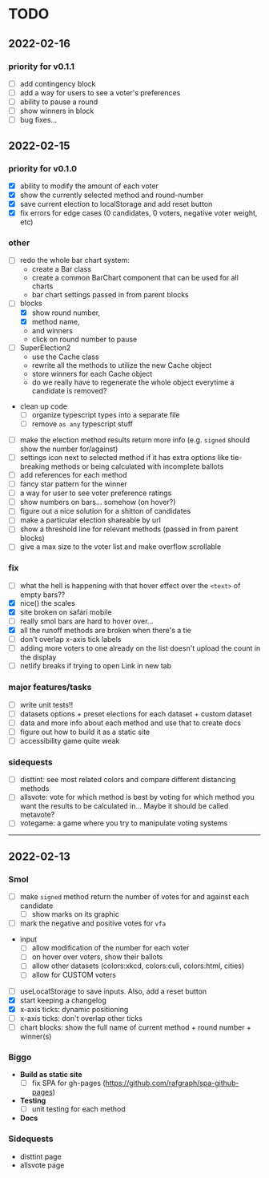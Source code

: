 # TODO
## 2022-02-16
### priority for v0.1.1
 - [ ] add contingency block
 - [ ] add a way for users to see a voter's preferences
 - [ ] ability to pause a round
 - [ ] show winners in block 
 - [ ] bug fixes...

## 2022-02-15
### priority for v0.1.0
 - [x] ability to modify the amount of each voter
 - [x] show the currently selected method and round-number 
 - [x] save current election to localStorage and add reset button
 - [x] fix errors for edge cases (0 candidates, 0 voters, negative voter weight, etc)

### other
 - [ ] redo the whole bar chart system:
    - create a Bar class
    - create a common BarChart component that can be used for all charts
    - bar chart settings passed in from parent blocks
 - [ ] blocks
    - [x] show round number, 
    - [x] method name, 
    - and winners
    - click on round number to pause
 - [ ] SuperElection2
    - use the Cache class 
    - rewrite all the methods to utilize the new Cache object
    - store winners for each Cache object
    - do we really have to regenerate the whole object everytime a candidate is removed? 
 - clean up code
    - [ ] organize typescript types into a separate file
    - [ ] remove `as any` typescript stuff
 - [ ] make the election method results return more info (e.g. `signed` should show the number for/against)
 - [ ] settings icon next to selected method if it has extra options like tie-breaking methods or being calculated with incomplete ballots
 - [ ] add references for each method
 - [ ] fancy star pattern for the winner 
 - [ ] a way for user to see voter preference ratings 
 - [ ] show numbers on bars... somehow (on hover?)
 - [ ] figure out a nice solution for a shitton of candidates 
 - [ ] make a particular election shareable by url
 - [ ] show a threshold line for relevant methods (passed in from parent blocks)
 - [ ] give a max size to the voter list and make overflow scrollable 

### fix
 - [ ] what the hell is happening with that hover effect over the `<text>` of empty bars??
 - [x] nice() the scales
 - [x] site broken on safari mobile
 - [ ] really smol bars are hard to hover over... 
 - [x] all the runoff methods are broken when there's a tie
 - [ ] don't overlap x-axis tick labels
 - [ ] adding more voters to one already on the list doesn't upload the count in the display 
 - [ ] netlify breaks if trying to open Link in new tab

### major features/tasks
 - [ ] write unit tests!!
 - [ ] datasets options + preset elections for each dataset + custom dataset
 - [ ] data and more info about each method and use that to create docs
 - [ ] figure out how to build it as a static site
 - [ ] accessibility game quite weak

### sidequests
 - [ ] disttint: see most related colors and compare different distancing methods
 - [ ] allsvote: vote for which method is best by voting for which method you want the results to be calculated in... Maybe it should be called metavote?
 - [ ] votegame: a game where you try to manipulate voting systems 

---

## 2022-02-13
### Smol
 - [ ] make `signed` method return the number of votes for and against each candidate
   - [ ] show marks on its graphic
 - [ ] mark the negative and positive votes for `vfa` 
 - input
   - [ ] allow modification of the number for each voter
   - [ ] on hover over voters, show their ballots
   - [ ] allow other datasets (colors:xkcd, colors:culi, colors:html, cities)
   - [ ] allow for CUSTOM voters
 - [ ] useLocalStorage to save inputs. Also, add a reset button
 - [x] start keeping a changelog
 - [x] x-axis ticks: dynamic positioning 
 - [ ] x-axis ticks: don't overlap other ticks
 - [ ] chart blocks: show the full name of current method + round number + winner(s)

### Biggo 
 - **Build as static site**
   - [ ] fix SPA for gh-pages (https://github.com/rafgraph/spa-github-pages) 
 - **Testing**
   - [ ] unit testing for each method
 - **Docs**

### Sidequests
 - disttint page 
 - allsvote page